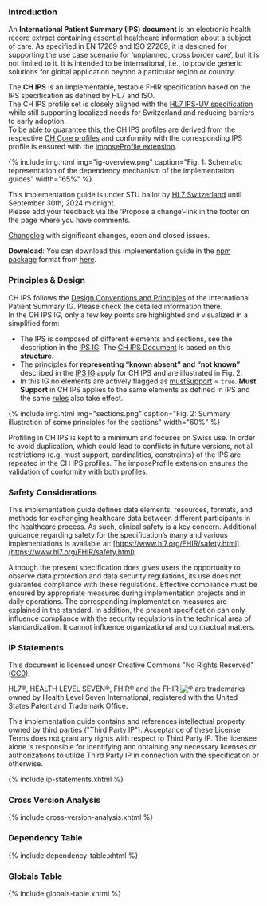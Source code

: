 ### Introduction
An **International Patient Summary (IPS) document** is an electronic health record extract containing essential healthcare information about a subject of care. As specified in EN 17269 and ISO 27269, it is designed for supporting the use case scenario for ‘unplanned, cross border care’, but it is not limited to it. It is intended to be international, i.e., to provide generic solutions for global application beyond a particular region or country.  

The **CH IPS** is an implementable, testable FHIR specification based on the IPS specification as defined by HL7 and ISO.   
The CH IPS profile set is closely aligned with the [HL7 IPS-UV specification](https://hl7.org/fhir/uv/ips/STU1.1/) while still supporting localized needs for Switzerland and reducing barriers to early adoption.   
To be able to guarantee this, the CH IPS profiles are derived from the respective [CH Core profiles](https://fhir.ch/ig/ch-core/index.html) and conformity with the corresponding IPS profile is ensured with the [imposeProfile extension](https://hl7.org/fhir/extensions/StructureDefinition-structuredefinition-imposeProfile.html).

{% include img.html img="ig-overview.png" caption="Fig. 1: Schematic representation of the dependency mechanism of the implementation guides" width="65%" %}


<div markdown="1" class="stu-note">

This implementation guide is under STU ballot by [HL7 Switzerland](https://www.hl7.ch/) until September 30th, 2024 midnight.   
Please add your feedback via the ‘Propose a change’-link in the footer on the page where you have comments.  

[Changelog](changelog.html) with significant changes, open and closed issues.
</div>

**Download**: You can download this implementation guide in the [npm package](https://confluence.hl7.org/display/FHIR/NPM+Package+Specification) format from [here](package.tgz).

### Principles & Design
CH IPS follows the [Design Conventions and Principles](https://hl7.org/fhir/uv/ips/STU1.1/design.html) of the International Patient Summary IG. Please check the detailed information there.    
In the CH IPS IG, only a few key points are highlighted and visualized in a simplified form:
* The IPS is composed of different elements and sections, see the description in the [IPS IG](https://hl7.org/fhir/uv/ips/STU1.1/ipsStructure.html). The [CH IPS Document](document.html) is based on this **structure**.
* The principles for **representing “known absent” and “not known”** described in the [IPS IG](https://hl7.org/fhir/uv/ips/STU1.1/design.html#representing-known-absent-and-not-known) apply for CH IPS and are illustrated in Fig. 2.
* In this IG no elements are actively flagged as [mustSupport](https://hl7.org/fhir/r4/conformance-rules.html#mustSupport) = `true`. **Must Support** in CH IPS applies to the same elements as defined in IPS and the same [rules](https://hl7.org/fhir/uv/ips/STU1.1/design.html#must-support) also take effect.

{% include img.html img="sections.png" caption="Fig. 2: Summary illustration of some principles for the sections" width="60%" %}

Profiling in CH IPS is kept to a minimum and focuses on Swiss use. In order to avoid duplication, which could lead to conflicts in future versions, not all restrictions (e.g. must support, cardinalities, constraints) of the IPS are repeated in the CH IPS profiles. The imposeProfile extension ensures the validation of conformity with both profiles.

### Safety Considerations
This implementation guide defines data elements, resources, formats, and methods for exchanging healthcare data between different participants in the healthcare process. As such, clinical safety is a key concern. Additional guidance regarding safety for the specification’s many and various implementations is available at: [https://www.hl7.org/FHIR/safety.html](https://www.hl7.org/FHIR/safety.html).

Although the present specification does gives users the opportunity to observe data protection and data security regulations, its use does not guarantee compliance with these regulations. Effective compliance must be ensured by appropriate measures during implementation projects and in daily operations. The corresponding implementation measures are explained in the standard. 
In addition, the present specification can only influence compliance with the security regulations in the technical area of standardization. It cannot influence organizational and contractual matters.

### IP Statements
This document is licensed under Creative Commons "No Rights Reserved" ([CC0](https://creativecommons.org/publicdomain/zero/1.0/)).

HL7®, HEALTH LEVEL SEVEN®, FHIR® and the FHIR <img src="icon-fhir-16.png" style="float: none; margin: 0px; padding: 0px; vertical-align: bottom"/>&reg; are trademarks owned by Health Level Seven International, registered with the United States Patent and Trademark Office.

This implementation guide contains and references intellectual property owned by third parties ("Third Party IP"). Acceptance of these License Terms does not grant any rights with respect to Third Party IP. The licensee alone is responsible for identifying and obtaining any necessary licenses or authorizations to utilize Third Party IP in connection with the specification or otherwise.

{% include ip-statements.xhtml %}

### Cross Version Analysis

{% include cross-version-analysis.xhtml %}

### Dependency Table

{% include dependency-table.xhtml %}

### Globals Table

{% include globals-table.xhtml %}